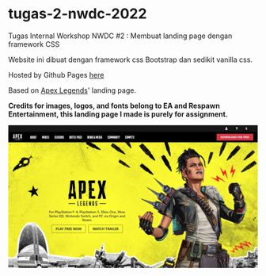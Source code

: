 # tugas-2-nwdc-2022

Tugas Internal Workshop NWDC #2 : Membuat landing page dengan framework CSS

Website ini dibuat dengan framework css Bootstrap dan sedikit vanilla css.


Hosted by Github Pages [here](https://ahmadzaki2975.github.io/tugas-2-nwdc-2022/)

Based on [Apex Legends](https://www.ea.com/en-gb/games/apex-legends)' landing page.

**Credits for images, logos, and fonts belong to EA and Respawn Entertainment, this landing page I made is purely for assignment.**

![image](./assets/images/preview.jpg)

